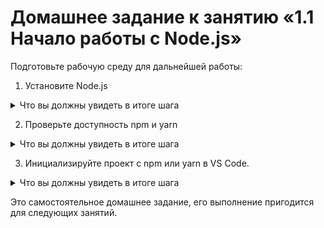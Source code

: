 # Домашнее задание к занятию «1.1  Начало работы с Node.js»

Подготовьте рабочую среду для дальнейшей работы:
1. Установите Node.js

<details>
<summary>Что вы должны увидеть в итоге шага</summary>
  
![](../001-intro/Step1.png)

</details>

2. Проверьте доступность npm и yarn

<details>
<summary>Что вы должны увидеть в итоге шага</summary>

![](../001-intro/Step2.png)

</details>

3. Инициализируйте проект с npm или yarn в VS Code.
<details>
<summary>Что вы должны увидеть в итоге шага</summary>

![](../001-intro/Step3.png)

</details>

Это самостоятельное домашнее задание, его выполнение пригодится для следующих занятий.
